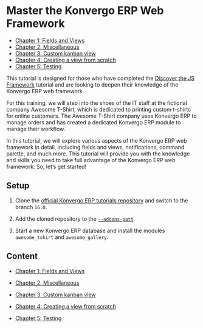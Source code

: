 # Master the Konvergo ERP Web Framework

  * [Chapter 1: Fields and Views](master_odoo_web_framework/01_fields_and_views)
  * [Chapter 2: Miscellaneous](master_odoo_web_framework/02_miscellaneous)
  * [Chapter 3: Custom kanban view](master_odoo_web_framework/03_custom_kanban_view)
  * [Chapter 4: Creating a view from scratch](master_odoo_web_framework/04_creating_view_from_scratch)
  * [Chapter 5: Testing](master_odoo_web_framework/05_testing)

This tutorial is designed for those who have completed the [Discover the JS
Framework](discover_js_framework) tutorial and are looking to deepen
their knowledge of the Konvergo ERP web framework.

For this training, we will step into the shoes of the IT staff at the
fictional company Awesome T-Shirt, which is dedicated to printing custom
t-shirts for online customers. The Awesome T-Shirt company uses Konvergo ERP to manage
orders and has created a dedicated Konvergo ERP module to manage their workflow.

In this tutorial, we will explore various aspects of the Konvergo ERP web framework in
detail, including fields and views, notifications, command palette, and much
more. This tutorial will provide you with the knowledge and skills you need to
take full advantage of the Konvergo ERP web framework. So, let’s get started!

## Setup

  1. Clone the [official Konvergo ERP tutorials repository](https://github.com/odoo/tutorials) and switch to the branch `16.0`.

  2. Add the cloned repository to the [`--addons-path`](../reference/cli#cmdoption-odoo-bin-addons-path).

  3. Start a new Konvergo ERP database and install the modules `awesome_tshirt` and `awesome_gallery`.

## Content

  * [Chapter 1: Fields and Views](master_odoo_web_framework/01_fields_and_views)

  * [Chapter 2: Miscellaneous](master_odoo_web_framework/02_miscellaneous)

  * [Chapter 3: Custom kanban view](master_odoo_web_framework/03_custom_kanban_view)

  * [Chapter 4: Creating a view from scratch](master_odoo_web_framework/04_creating_view_from_scratch)

  * [Chapter 5: Testing](master_odoo_web_framework/05_testing)

